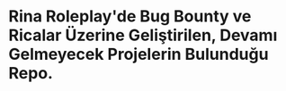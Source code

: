 # Rina Roleplay'de Bug Bounty ve Ricalar Üzerine Geliştirilen, Devamı Gelmeyecek Projelerin Bulunduğu Repo.
